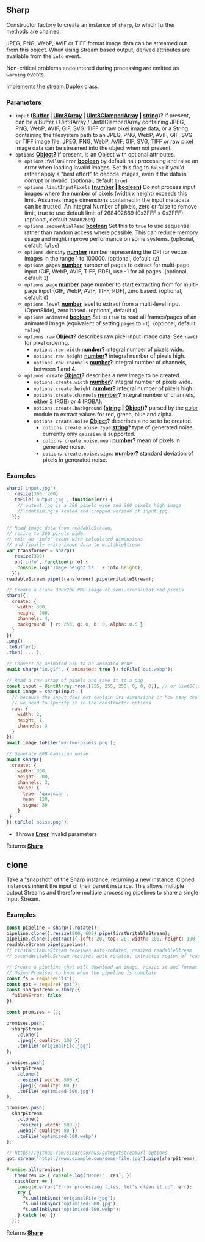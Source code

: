 <!-- Generated by documentation.js. Update this documentation by updating the source code. -->

## Sharp

Constructor factory to create an instance of `sharp`, to which further methods are chained.

JPEG, PNG, WebP, AVIF or TIFF format image data can be streamed out from this object.
When using Stream based output, derived attributes are available from the `info` event.

Non-critical problems encountered during processing are emitted as `warning` events.

Implements the [stream.Duplex][1] class.

### Parameters

-   `input` **([Buffer][2] \| [Uint8Array][3] \| [Uint8ClampedArray][4] \| [string][5])?** if present, can be
     a Buffer / Uint8Array / Uint8ClampedArray containing JPEG, PNG, WebP, AVIF, GIF, SVG, TIFF or raw pixel image data, or
     a String containing the filesystem path to an JPEG, PNG, WebP, AVIF, GIF, SVG or TIFF image file.
     JPEG, PNG, WebP, AVIF, GIF, SVG, TIFF or raw pixel image data can be streamed into the object when not present.
-   `options` **[Object][6]?** if present, is an Object with optional attributes.
    -   `options.failOnError` **[boolean][7]** by default halt processing and raise an error when loading invalid images.
         Set this flag to `false` if you'd rather apply a "best effort" to decode images, even if the data is corrupt or invalid. (optional, default `true`)
    -   `options.limitInputPixels` **([number][8] \| [boolean][7])** Do not process input images where the number of pixels
         (width x height) exceeds this limit. Assumes image dimensions contained in the input metadata can be trusted.
         An integral Number of pixels, zero or false to remove limit, true to use default limit of 268402689 (0x3FFF x 0x3FFF). (optional, default `268402689`)
    -   `options.sequentialRead` **[boolean][7]** Set this to `true` to use sequential rather than random access where possible.
         This can reduce memory usage and might improve performance on some systems. (optional, default `false`)
    -   `options.density` **[number][8]** number representing the DPI for vector images in the range 1 to 100000. (optional, default `72`)
    -   `options.pages` **[number][8]** number of pages to extract for multi-page input (GIF, WebP, AVIF, TIFF, PDF), use -1 for all pages. (optional, default `1`)
    -   `options.page` **[number][8]** page number to start extracting from for multi-page input (GIF, WebP, AVIF, TIFF, PDF), zero based. (optional, default `0`)
    -   `options.level` **[number][8]** level to extract from a multi-level input (OpenSlide), zero based. (optional, default `0`)
    -   `options.animated` **[boolean][7]** Set to `true` to read all frames/pages of an animated image (equivalent of setting `pages` to `-1`). (optional, default `false`)
    -   `options.raw` **[Object][6]?** describes raw pixel input image data. See `raw()` for pixel ordering.
        -   `options.raw.width` **[number][8]?** integral number of pixels wide.
        -   `options.raw.height` **[number][8]?** integral number of pixels high.
        -   `options.raw.channels` **[number][8]?** integral number of channels, between 1 and 4.
    -   `options.create` **[Object][6]?** describes a new image to be created.
        -   `options.create.width` **[number][8]?** integral number of pixels wide.
        -   `options.create.height` **[number][8]?** integral number of pixels high.
        -   `options.create.channels` **[number][8]?** integral number of channels, either 3 (RGB) or 4 (RGBA).
        -   `options.create.background` **([string][5] \| [Object][6])?** parsed by the [color][9] module to extract values for red, green, blue and alpha.
        -   `options.create.noise` **[Object][6]?** describes a noise to be created.
            -   `options.create.noise.type` **[string][5]?** type of generated noise, currently only `gaussian` is supported.
            -   `options.create.noise.mean` **[number][8]?** mean of pixels in generated noise.
            -   `options.create.noise.sigma` **[number][8]?** standard deviation of pixels in generated noise.

### Examples

```javascript
sharp('input.jpg')
  .resize(300, 200)
  .toFile('output.jpg', function(err) {
    // output.jpg is a 300 pixels wide and 200 pixels high image
    // containing a scaled and cropped version of input.jpg
  });
```

```javascript
// Read image data from readableStream,
// resize to 300 pixels wide,
// emit an 'info' event with calculated dimensions
// and finally write image data to writableStream
var transformer = sharp()
  .resize(300)
  .on('info', function(info) {
    console.log('Image height is ' + info.height);
  });
readableStream.pipe(transformer).pipe(writableStream);
```

```javascript
// Create a blank 300x200 PNG image of semi-transluent red pixels
sharp({
  create: {
    width: 300,
    height: 200,
    channels: 4,
    background: { r: 255, g: 0, b: 0, alpha: 0.5 }
  }
})
.png()
.toBuffer()
.then( ... );
```

```javascript
// Convert an animated GIF to an animated WebP
await sharp('in.gif', { animated: true }).toFile('out.webp');
```

```javascript
// Read a raw array of pixels and save it to a png
const input = Uint8Array.from([255, 255, 255, 0, 0, 0]); // or Uint8ClampedArray
const image = sharp(input, {
  // because the input does not contain its dimensions or how many channels it has
  // we need to specify it in the constructor options
  raw: {
    width: 2,
    height: 1,
    channels: 3
  }
});
await image.toFile('my-two-pixels.png');
```

```javascript
// Generate RGB Gaussian noise
await sharp({
  create: {
    width: 300,
    height: 200,
    channels: 3,
    noise: {
      type: 'gaussian',
      mean: 128,
      sigma: 30
    }
 }
}).toFile('noise.png');
```

-   Throws **[Error][10]** Invalid parameters

Returns **[Sharp][11]** 

## clone

Take a "snapshot" of the Sharp instance, returning a new instance.
Cloned instances inherit the input of their parent instance.
This allows multiple output Streams and therefore multiple processing pipelines to share a single input Stream.

### Examples

```javascript
const pipeline = sharp().rotate();
pipeline.clone().resize(800, 600).pipe(firstWritableStream);
pipeline.clone().extract({ left: 20, top: 20, width: 100, height: 100 }).pipe(secondWritableStream);
readableStream.pipe(pipeline);
// firstWritableStream receives auto-rotated, resized readableStream
// secondWritableStream receives auto-rotated, extracted region of readableStream
```

```javascript
// Create a pipeline that will download an image, resize it and format it to different files
// Using Promises to know when the pipeline is complete
const fs = require("fs");
const got = require("got");
const sharpStream = sharp({
  failOnError: false
});

const promises = [];

promises.push(
  sharpStream
    .clone()
    .jpeg({ quality: 100 })
    .toFile("originalFile.jpg")
);

promises.push(
  sharpStream
    .clone()
    .resize({ width: 500 })
    .jpeg({ quality: 80 })
    .toFile("optimized-500.jpg")
);

promises.push(
  sharpStream
    .clone()
    .resize({ width: 500 })
    .webp({ quality: 80 })
    .toFile("optimized-500.webp")
);

// https://github.com/sindresorhus/got#gotstreamurl-options
got.stream("https://www.example.com/some-file.jpg").pipe(sharpStream);

Promise.all(promises)
  .then(res => { console.log("Done!", res); })
  .catch(err => {
    console.error("Error processing files, let's clean it up", err);
    try {
      fs.unlinkSync("originalFile.jpg");
      fs.unlinkSync("optimized-500.jpg");
      fs.unlinkSync("optimized-500.webp");
    } catch (e) {}
  });
```

Returns **[Sharp][11]** 

[1]: http://nodejs.org/api/stream.html#stream_class_stream_duplex

[2]: https://nodejs.org/api/buffer.html

[3]: https://developer.mozilla.org/docs/Web/JavaScript/Reference/Global_Objects/Uint8Array

[4]: https://developer.mozilla.org/docs/Web/JavaScript/Reference/Global_Objects/Uint8ClampedArray

[5]: https://developer.mozilla.org/docs/Web/JavaScript/Reference/Global_Objects/String

[6]: https://developer.mozilla.org/docs/Web/JavaScript/Reference/Global_Objects/Object

[7]: https://developer.mozilla.org/docs/Web/JavaScript/Reference/Global_Objects/Boolean

[8]: https://developer.mozilla.org/docs/Web/JavaScript/Reference/Global_Objects/Number

[9]: https://www.npmjs.org/package/color

[10]: https://developer.mozilla.org/docs/Web/JavaScript/Reference/Global_Objects/Error

[11]: #sharp
